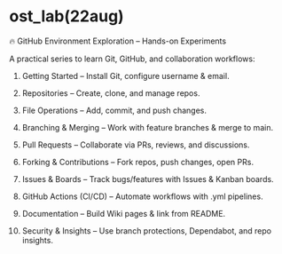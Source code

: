 # ost_lab(22aug)

🔥 GitHub Environment Exploration – Hands-on Experiments

A practical series to learn Git, GitHub, and collaboration workflows:

1. Getting Started – Install Git, configure username & email.

2. Repositories – Create, clone, and manage repos.

3. File Operations – Add, commit, and push changes.

4. Branching & Merging – Work with feature branches & merge to main.

5. Pull Requests – Collaborate via PRs, reviews, and discussions.

6. Forking & Contributions – Fork repos, push changes, open PRs.

7. Issues & Boards – Track bugs/features with Issues & Kanban boards.

8. GitHub Actions (CI/CD) – Automate workflows with .yml pipelines.

9. Documentation – Build Wiki pages & link from README.

10. Security & Insights – Use branch protections, Dependabot, and repo insights.
